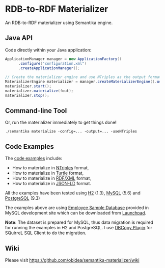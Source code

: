 RDB-to-RDF Materializer
=======================

An RDB-to-RDF materializer using Semantika engine.

Java API
--------

Code directly within your Java application:

```java
ApplicationManager manager = new ApplicationFactory()
      .configure("configuration.xml")
      .createApplicationManager();
      
// Create the materializer engine and use NTriples as the output format.
MaterializerEngine materializer = manager.createMaterializerEngine().useNTriples();
materializer.start();
materializer.materialize(fout);
materializer.stop();
```

Command-line Tool
-----------------

Or, run the materializer immediately to get things done!

```
./semantika materialize -config=... -output=... -useNTriples
```

Code Examples
-------------

The [code examples](https://github.com/obidea/semantika-materializer/tree/master/example) include:
* How to materialize in [NTriples][1] format,
* How to materialize in [Turtle][2] format,
* How to materialize in [RDF/XML][3] format,
* How to materialize in [JSON-LD][4] format.

All the examples have been tested using [H2][5] (1.3), [MySQL][6] (5.6) and [PostgreSQL][7] (9.3)

The examples above are using [Employee Sample Database](http://dev.mysql.com/doc/employee/en/index.html) provided in MySQL development site
which can be downloaded from [Launchpad](https://launchpad.net/test-db/).

**Note:** The dataset is prepared for MySQL, thus data migration is required for running the examples in H2 and PostgreSQL. I use 
[DBCopy Plugin](http://dbcopyplugin.sourceforge.net/) for SQuirreL SQL Client to do the migration.

Wiki
----

Please visit https://github.com/obidea/semantika-materializer/wiki

  [1]: http://www.w3.org/TR/n-triples/   "W3C recommendation on NTriples syntax"
  [2]: http://www.w3.org/TR/turtle/   "W3C recommendation on Turtle syntax"
  [3]: http://www.w3.org/TR/rdf-syntax-grammar/   "W3C recommendation on RDF/XML syntax"
  [4]: http://www.w3.org/TR/json-ld/   "W3C recommendation on JSON-LD syntax"
  [5]: http://www.h2database.com/   "H2 site"
  [6]: http://www.mysql.com/   "MySQL site"
  [7]: http://www.postgresql.org/   "PostgreSQL site"


